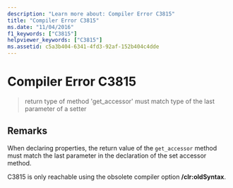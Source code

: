 ```yaml
---
description: "Learn more about: Compiler Error C3815"
title: "Compiler Error C3815"
ms.date: "11/04/2016"
f1_keywords: ["C3815"]
helpviewer_keywords: ["C3815"]
ms.assetid: c5a3b404-6341-4fd3-92af-152b404c4dde
---
```

# Compiler Error C3815

> return type of method 'get_accessor' must match type of the last parameter of a setter

## Remarks

When declaring properties, the return value of the `get_accessor` method must match the last parameter in the declaration of the set accessor method.

C3815 is only reachable using the obsolete compiler option **/clr:oldSyntax**.
